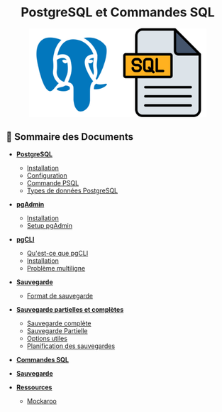 <h1 align="center">PostgreSQL et Commandes SQL</h1>
<div align="center"><img src="images/postgresql.png" width="200"><img src="images/sql.png" width="200"></div>

## 📌 Sommaire des Documents

- **[PostgreSQL](PostgreSQL.md)**

  - [Installation](PostgreSQL.md#-installation)
  - [Configuration](PostgreSQL.md#-configuration)
  - [Commande PSQL](PostgreSQL.md#-commandes-psql)
  - [Types de données PostgreSQL](PostgreSQL.md#️-types-de-données-postgresql)

- **[pgAdmin](PostgreSQL.md#pgadmin)**

  - [Installation](PostgreSQL.md#-installation-1)
  - [Setup pgAdmin](PostgreSQL.md#️-setup-pgadmin4)

- **[pgCLI](PostgreSQL.md#guide-dinstallation-de-pgcli-sur-linux-mint)**

  - [Qu'est-ce que pgCLI](PostgreSQL.md#-quest-ce-que-pgcli-)
  - [Installation](PostgreSQL.md#️-installation-de-pgcli-avec-pipx)
  - [Problème multiligne](PostgreSQL.md#️-problème-de-multiligne-via-le-bouton-f3-sur-linux)

- **[Sauvegarde](PostgreSQL.md#-gestion-des-sauvegardes)**

  - [Format de sauvegarde](PostgreSQL.md#-formats-de-sauvegarde-avec-pg_dump)

- **[Sauvegarde partielles et complètes](PostgreSQL.md#les-sauvegardes-partielles-et-complètes)**

  - [Sauvegarde complète](PostgreSQL.md#-sauvegarde-complète-full)
  - [Sauvegarde Partielle](PostgreSQL.md#️-sauvegarde-partielle)
  - [Options utiles](PostgreSQL.md#-options-utiles)
  - [Planification des sauvegardes](PostgreSQL.md#planification-des-sauvegardes)

- **[Commandes SQL](Commandes-SQL.md)**

- **[Sauvegarde](PostgreSQL.md#-gestion-des-sauvegardes)**

- **[Ressources](/ressources)**
  - [Mockaroo](/ressources/mockaroo.md)
